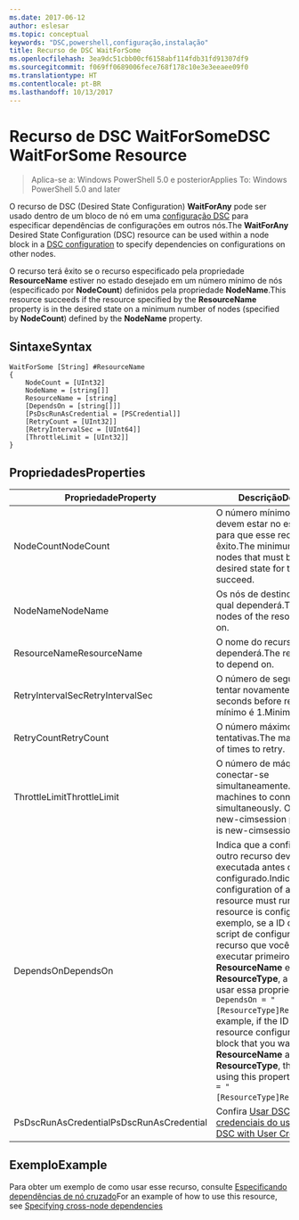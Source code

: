 ```yaml
---
ms.date: 2017-06-12
author: eslesar
ms.topic: conceptual
keywords: "DSC,powershell,configuração,instalação"
title: Recurso de DSC WaitForSome
ms.openlocfilehash: 3ea9dc51cbb00cf6158abf114fdb31fd91307df9
ms.sourcegitcommit: f069ff0689006fece768f178c10e3e3eeaee09f0
ms.translationtype: HT
ms.contentlocale: pt-BR
ms.lasthandoff: 10/13/2017
---
```

# <a name="dsc-waitforsome-resource"></a><span data-ttu-id="f5b8a-103">Recurso de DSC WaitForSome</span><span class="sxs-lookup"><span data-stu-id="f5b8a-103">DSC WaitForSome Resource</span></span>

> <span data-ttu-id="f5b8a-104">Aplica-se a: Windows PowerShell 5.0 e posterior</span><span class="sxs-lookup"><span data-stu-id="f5b8a-104">Applies To: Windows PowerShell 5.0 and later</span></span>

<span data-ttu-id="f5b8a-105">O recurso de DSC (Desired State Configuration) **WaitForAny** pode ser usado dentro de um bloco de nó em uma [configuração DSC](configurations.md) para especificar dependências de configurações em outros nós.</span><span class="sxs-lookup"><span data-stu-id="f5b8a-105">The **WaitForAny** Desired State Configuration (DSC) resource can be used within a node block in a [DSC configuration](configurations.md) to specify dependencies on configurations on other nodes.</span></span>

<span data-ttu-id="f5b8a-106">O recurso terá êxito se o recurso especificado pela propriedade **ResourceName** estiver no estado desejado em um número mínimo de nós (especificado por **NodeCount**) definidos pela propriedade **NodeName**.</span><span class="sxs-lookup"><span data-stu-id="f5b8a-106">This resource succeeds if the resource specified by the **ResourceName** property is in the desired state on a minimum number of nodes (specified by **NodeCount**) defined by the **NodeName** property.</span></span> 


## <a name="syntax"></a><span data-ttu-id="f5b8a-107">Sintaxe</span><span class="sxs-lookup"><span data-stu-id="f5b8a-107">Syntax</span></span>

```
WaitForSome [String] #ResourceName
{
    NodeCount = [UInt32]
    NodeName = [string[]]
    ResourceName = [string]
    [DependsOn = [string[]]]
    [PsDscRunAsCredential = [PSCredential]]
    [RetryCount = [UInt32]]
    [RetryIntervalSec = [UInt64]]
    [ThrottleLimit = [UInt32]]
}
```

## <a name="properties"></a><span data-ttu-id="f5b8a-108">Propriedades</span><span class="sxs-lookup"><span data-stu-id="f5b8a-108">Properties</span></span>

|  <span data-ttu-id="f5b8a-109">Propriedade</span><span class="sxs-lookup"><span data-stu-id="f5b8a-109">Property</span></span>  |  <span data-ttu-id="f5b8a-110">Descrição</span><span class="sxs-lookup"><span data-stu-id="f5b8a-110">Description</span></span>   | 
|---|---| 
| <span data-ttu-id="f5b8a-111">NodeCount</span><span class="sxs-lookup"><span data-stu-id="f5b8a-111">NodeCount</span></span>| <span data-ttu-id="f5b8a-112">O número mínimo de nós que devem estar no estado desejado para que esse recurso tenha êxito.</span><span class="sxs-lookup"><span data-stu-id="f5b8a-112">The minimum number of nodes that must be in the desired state for this resource to succeed.</span></span>|
| <span data-ttu-id="f5b8a-113">NodeName</span><span class="sxs-lookup"><span data-stu-id="f5b8a-113">NodeName</span></span>| <span data-ttu-id="f5b8a-114">Os nós de destino do recurso do qual dependerá.</span><span class="sxs-lookup"><span data-stu-id="f5b8a-114">The target nodes of the resource to depend on.</span></span>| 
| <span data-ttu-id="f5b8a-115">ResourceName</span><span class="sxs-lookup"><span data-stu-id="f5b8a-115">ResourceName</span></span>| <span data-ttu-id="f5b8a-116">O nome do recurso do qual dependerá.</span><span class="sxs-lookup"><span data-stu-id="f5b8a-116">The resource name to depend on.</span></span>| 
| <span data-ttu-id="f5b8a-117">RetryIntervalSec</span><span class="sxs-lookup"><span data-stu-id="f5b8a-117">RetryIntervalSec</span></span>| <span data-ttu-id="f5b8a-118">O número de segundos antes de tentar novamente.</span><span class="sxs-lookup"><span data-stu-id="f5b8a-118">The number of seconds before retrying.</span></span> <span data-ttu-id="f5b8a-119">O mínimo é 1.</span><span class="sxs-lookup"><span data-stu-id="f5b8a-119">Minimum is 1.</span></span>| 
| <span data-ttu-id="f5b8a-120">RetryCount</span><span class="sxs-lookup"><span data-stu-id="f5b8a-120">RetryCount</span></span>| <span data-ttu-id="f5b8a-121">O número máximo de tentativas.</span><span class="sxs-lookup"><span data-stu-id="f5b8a-121">The maximum number of times to retry.</span></span>| 
| <span data-ttu-id="f5b8a-122">ThrottleLimit</span><span class="sxs-lookup"><span data-stu-id="f5b8a-122">ThrottleLimit</span></span>| <span data-ttu-id="f5b8a-123">O número de máquinas para conectar-se simultaneamente.</span><span class="sxs-lookup"><span data-stu-id="f5b8a-123">Number of machines to connect simultaneously.</span></span> <span data-ttu-id="f5b8a-124">O padrão é new-cimsession padrão.</span><span class="sxs-lookup"><span data-stu-id="f5b8a-124">Default is new-cimsession default.</span></span>| 
| <span data-ttu-id="f5b8a-125">DependsOn</span><span class="sxs-lookup"><span data-stu-id="f5b8a-125">DependsOn</span></span> | <span data-ttu-id="f5b8a-126">Indica que a configuração de outro recurso deve ser executada antes de ele ser configurado.</span><span class="sxs-lookup"><span data-stu-id="f5b8a-126">Indicates that the configuration of another resource must run before this resource is configured.</span></span> <span data-ttu-id="f5b8a-127">Por exemplo, se a ID do bloco de script de configuração do recurso que você deseja executar primeiro for __ResourceName__ e seu tipo for __ResourceType__, a sintaxe para usar essa propriedade será `DependsOn = "[ResourceType]ResourceName"`.</span><span class="sxs-lookup"><span data-stu-id="f5b8a-127">For example, if the ID of the resource configuration script block that you want to run first is __ResourceName__ and its type is __ResourceType__, the syntax for using this property is `DependsOn = "[ResourceType]ResourceName"`.</span></span>|
| <span data-ttu-id="f5b8a-128">PsDscRunAsCredential</span><span class="sxs-lookup"><span data-stu-id="f5b8a-128">PsDscRunAsCredential</span></span> | <span data-ttu-id="f5b8a-129">Confira [Usar DSC com credenciais do usuário](https://docs.microsoft.com/en-us/powershell/dsc/runasuser)</span><span class="sxs-lookup"><span data-stu-id="f5b8a-129">See [Using DSC with User Credentials](https://docs.microsoft.com/en-us/powershell/dsc/runasuser)</span></span> |


## <a name="example"></a><span data-ttu-id="f5b8a-130">Exemplo</span><span class="sxs-lookup"><span data-stu-id="f5b8a-130">Example</span></span>

<span data-ttu-id="f5b8a-131">Para obter um exemplo de como usar esse recurso, consulte [Especificando dependências de nó cruzado](crossNodeDependencies.md)</span><span class="sxs-lookup"><span data-stu-id="f5b8a-131">For an example of how to use this resource, see [Specifying cross-node dependencies](crossNodeDependencies.md)</span></span>

